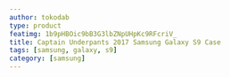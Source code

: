 ```yaml
---
author: tokodab
type: product
featimg: 1b9pHBOic9bB3G3lbZNpUHpKc9RFcriV_
title: Captain Underpants 2017 Samsung Galaxy S9 Case
tags: [samsung, galaxy, s9]
category: [samsung]
---
```

